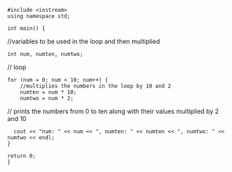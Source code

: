     #include <iostream>
    using namespace std;

    int main() {
//variables to be used in the loop and then multiplied

    int num, numten, numtwo;
// loop

    for (num = 0; num < 10; num++) {
        //multiplies the numbers in the loop by 10 and 2
        numten = num * 10;
        numtwo = num * 2;
        
// prints the numbers from 0 to ten along with their values multiplied by 2 and 10

      cout << "num: " << num << ", numten: " << numten << ", numtwo: " << numtwo << endl;
    }

    return 0;
    }
